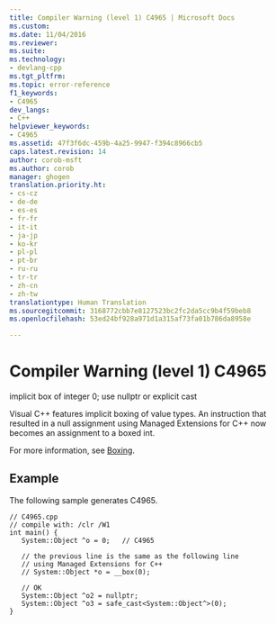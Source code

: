 ```yaml
---
title: Compiler Warning (level 1) C4965 | Microsoft Docs
ms.custom: 
ms.date: 11/04/2016
ms.reviewer: 
ms.suite: 
ms.technology:
- devlang-cpp
ms.tgt_pltfrm: 
ms.topic: error-reference
f1_keywords:
- C4965
dev_langs:
- C++
helpviewer_keywords:
- C4965
ms.assetid: 47f3f6dc-459b-4a25-9947-f394c8966cb5
caps.latest.revision: 14
author: corob-msft
ms.author: corob
manager: ghogen
translation.priority.ht:
- cs-cz
- de-de
- es-es
- fr-fr
- it-it
- ja-jp
- ko-kr
- pl-pl
- pt-br
- ru-ru
- tr-tr
- zh-cn
- zh-tw
translationtype: Human Translation
ms.sourcegitcommit: 3168772cbb7e8127523bc2fc2da5cc9b4f59beb8
ms.openlocfilehash: 53ed24bf928a971d1a315af73fa01b786da8958e

---
```

# Compiler Warning (level 1) C4965
implicit box of integer 0; use nullptr or explicit cast  
  
 Visual C++ features implicit boxing of value types. An instruction that resulted in a null assignment using Managed Extensions for C++ now becomes an assignment to a boxed int.  
  
 For more information, see [Boxing](../../windows/boxing-cpp-component-extensions.md).  
  
## Example  
 The following sample generates C4965.  
  
```  
// C4965.cpp  
// compile with: /clr /W1  
int main() {  
   System::Object ^o = 0;   // C4965  
  
   // the previous line is the same as the following line  
   // using Managed Extensions for C++  
   // System::Object *o = __box(0);  
  
   // OK  
   System::Object ^o2 = nullptr;  
   System::Object ^o3 = safe_cast<System::Object^>(0);  
}  
```


<!--HONumber=Jan17_HO1-->


